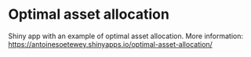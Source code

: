 # Optimal asset allocation
Shiny app with an example of optimal asset allocation. More information: https://antoinesoetewey.shinyapps.io/optimal-asset-allocation/
